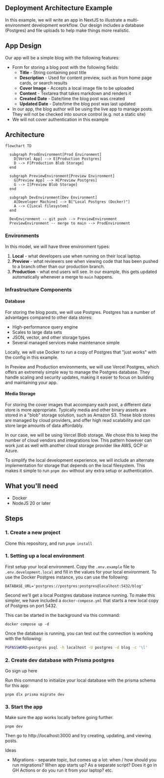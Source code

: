 ## Deployment Architecture Example

In this example, we will write an app in NextJS to illustrate a multi-environment development workflow. Our design includes a database (Postgres) and file uploads to help make things more realistic.

## App Design

Our app will be a simple blog with the following features:

- Form for storing a blog post with the following fields:
  - **Title** - String containing post title
  - **Description** - Used for content preview, such as from home page cards, or search results
  - **Cover Image** - Accepts a local image file to be uploaded
  - **Content** - Textarea that takes markdown and renders it
  - **Created Date** - Date/time the blog post was created
  - **Updated Date** - Date/time the blog post was last updated
- In our app, the blog author will be using the live app to manage posts. They will not be checked into source control (e.g. not a static site)
- We will not cover authentication in this example

## Architecture

```mermaid
flowchart TD

  subgraph ProdEnvironment[Prod Environment]
    D[Vercel App] --> E[Production Postgres]
    D --> F[Production Blob Storage]
  end

  subgraph PreviewEnvironment[Preview Environment]
    G[Preview App] --> H[Preview Postgres]
    G --> I[Preview Blob Storage]
  end

  subgraph DevEnvironment[Dev Environment]
    A[Developer Machine] --> B["Local Postgres (Docker)"]
    A --> C[Local filesystem]
  end

  DevEnvironment -- git push --> PreviewEnvironment
  PreviewEnvironment -- merge to main --> ProdEnvironment
```

### Environments

In this model, we will have three environment types:

1. **Local** - what developers use when running on their local laptop.
2. **Preview** - what reviewers see when viewing code that has been pushed to a branch other than our production branch.
3. **Production** - what end users will see. In our example, this gets updated automatically whenever a merge to `main` happens.

### Infrastructure Components

#### Database

For storing the blog posts, we will use Postgres. Postgres has a number of advantages compared to other data stores:

- High-performance query engine
- Scales to large data sets
- JSON, vector, and other storage types
- Several managed services make maintenance simple

Locally, we will use Docker to run a copy of Postgres that "just works" with the config in this example.

In Preview and Production environments, we will use Vercel Postgres, which offers an extremely simple way to manage the Postgres database. They handle scaling and security updates, making it easier to focus on building and maintaining your app.

#### Media Storage

For storing the cover images that accompany each post, a different data store is more appropriate. Typically media and other binary assets are stored in a "blob" storage solution, such as Amazon S3. These blob stores are managed by cloud providers, and offer high read scalability and can store large amounts of data affordably.

In our case, we will be using Vercel Blob storage. We chose this to keep the number of cloud vendors and integrations low. This pattern however can work just as well with another cloud storage provider like AWS, GCP or Azure.

To simplify the local development experience, we will include an alternate implementation for storage that depends on the local filesystem. This makes it simple to run `pnpm dev` without any extra setup or authentication.

## What you'll need

- Docker
- NodeJS 20 or later

## Steps

### 1. Create a new project

Clone this repository, and run `pnpm install`

### 1. Setting up a local environment

First setup your local environment. Copy the `.env.example` file to `.env.development.local` and fill in the values for your local environment. To use the Docker Postgres instance, you can use the following:

```
DATABASE_URL='postgres://postgres:postgres@localhost:5432/blog'
```

Second we'll get a local Postgres database instance running. To make this simpler, we have included a `docker-compose.yml` that starts a new local copy of Postgres on port 5432.

This can be started in the background via this command:

```
docker compose up -d
```

Once the database is running, you can test out the connection is working with the following:

```bash
PGPASSWORD=postgres psql -h localhost -U postgres -d blog -c '\l'
```

### 2. Create dev database with Prisma postgres

Go sign up here

Run this command to initialize your local database with the prisma schema for this app:

```
pnpm dlx prisma migrate dev
```

### 3. Start the app

Make sure the app works locally before going further.

```
pnpm dev
```

Then go to http://localhost:3000 and try creating, updating, and viewing posts.

Ideas

- Migrations - separate topic, but comes up a lot: when / how should you run migrations? When app starts up? As a separate script? Does it go in GH Actions or do you run it from your laptop? etc.
